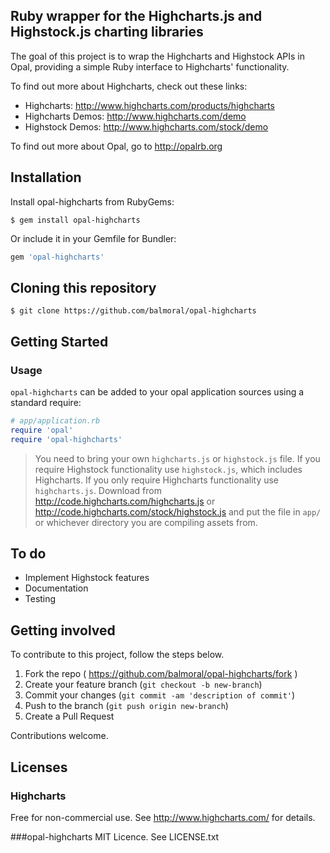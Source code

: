 ## Ruby wrapper for the Highcharts.js and Highstock.js charting libraries

The goal of this project is to wrap the Highcharts and Highstock APIs in Opal, providing a simple Ruby interface to Highcharts' functionality.

To find out more about Highcharts, check out these links:

* Highcharts: http://www.highcharts.com/products/highcharts
* Highcharts Demos: http://www.highcharts.com/demo
* Highstock Demos: http://www.highcharts.com/stock/demo

To find out more about Opal, go to http://opalrb.org

## Installation

Install opal-highcharts from RubyGems:

```
$ gem install opal-highcharts
```

Or include it in your Gemfile for Bundler:

```ruby
gem 'opal-highcharts'
```

## Cloning this repository

```
$ git clone https://github.com/balmoral/opal-highcharts
```

## Getting Started

### Usage

`opal-highcharts` can be added to your opal application sources using a standard require:

```ruby
# app/application.rb
require 'opal'
require 'opal-highcharts'
```

> You need to bring your own `highcharts.js` or `highstock.js` file.
> If you require Highstock functionality use `highstock.js`, which includes Highcharts. 
> If you only require Highcharts functionality use `highcharts.js`. 
> Download from
> http://code.highcharts.com/highcharts.js or
> http://code.highcharts.com/stock/highstock.js
> and put the file in `app/` or whichever directory you are compiling assets from.

## To do

* Implement Highstock features
* Documentation
* Testing

## Getting involved

To contribute to this project, follow the steps below.

1. Fork the repo ( https://github.com/balmoral/opal-highcharts/fork )
2. Create your feature branch (`git checkout -b new-branch`)
3. Commit your changes (`git commit -am 'description of commit'`)
4. Push to the branch (`git push origin new-branch`)
5. Create a Pull Request

Contributions welcome.

## Licenses

### Highcharts
Free for non-commercial use. 
See http://www.highcharts.com/ for details.

###opal-highcharts 
MIT Licence.
See LICENSE.txt


